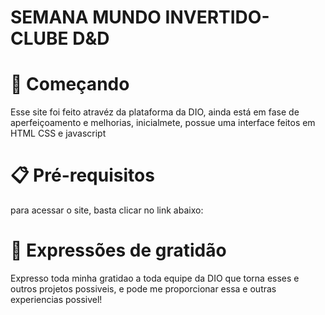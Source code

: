 # SEMANA MUNDO INVERTIDO-CLUBE D&D


# 🚀 Começando

Esse site foi feito atravéz da plataforma da DIO, ainda está em fase de aperfeiçoamento e melhorias, inicialmete, possue uma interface feitos em HTML CSS e javascript


# 📋 Pré-requisitos
para acessar o site, basta clicar no link abaixo:



# 🎁 Expressões de gratidão

Expresso toda minha gratidao a toda equipe da DIO que torna esses e outros projetos possiveis,
e pode me proporcionar essa e outras experiencias possivel!
